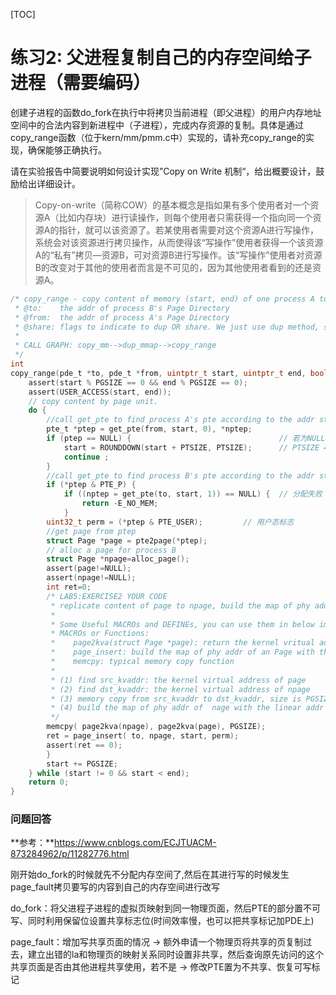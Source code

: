 [TOC]



# **练习2: 父进程复制自己的内存空间给子进程（需要编码）**

创建子进程的函数do_fork在执行中将拷贝当前进程（即父进程）的用户内存地址空间中的合法内容到新进程中（子进程），完成内存资源的复制。具体是通过copy_range函数（位于kern/mm/pmm.c中）实现的，请补充copy_range的实现，确保能够正确执行。

请在实验报告中简要说明如何设计实现”Copy on Write 机制“，给出概要设计，鼓励给出详细设计。

>   Copy-on-write（简称COW）的基本概念是指如果有多个使用者对一个资源A（比如内存块）进行读操作，则每个使用者只需获得一个指向同一个资源A的指针，就可以该资源了。若某使用者需要对这个资源A进行写操作，系统会对该资源进行拷贝操作，从而使得该“写操作”使用者获得一个该资源A的“私有”拷贝—资源B，可对资源B进行写操作。该“写操作”使用者对资源B的改变对于其他的使用者而言是不可见的，因为其他使用者看到的还是资源A。

```C
/* copy_range - copy content of memory (start, end) of one process A to another process B
 * @to:    the addr of process B's Page Directory
 * @from:  the addr of process A's Page Directory
 * @share: flags to indicate to dup OR share. We just use dup method, so it didn't be used.
 *
 * CALL GRAPH: copy_mm-->dup_mmap-->copy_range
 */
int
copy_range(pde_t *to, pde_t *from, uintptr_t start, uintptr_t end, bool share) {
    assert(start % PGSIZE == 0 && end % PGSIZE == 0);
    assert(USER_ACCESS(start, end));
    // copy content by page unit.
    do {
        //call get_pte to find process A's pte according to the addr start
        pte_t *ptep = get_pte(from, start, 0), *nptep;
        if (ptep == NULL) {									// 若为NULL，跳到下一个pte
            start = ROUNDDOWN(start + PTSIZE, PTSIZE);		// PTSIZE 4M
            continue ;
        }
        //call get_pte to find process B's pte according to the addr start. If pte is NULL, just alloc a PT
        if (*ptep & PTE_P) {
            if ((nptep = get_pte(to, start, 1)) == NULL) {	// 分配失败
                return -E_NO_MEM;
            }	
        uint32_t perm = (*ptep & PTE_USER);			// 用户态标志
        //get page from ptep
        struct Page *page = pte2page(*ptep);
        // alloc a page for process B
        struct Page *npage=alloc_page();
        assert(page!=NULL);
        assert(npage!=NULL);
        int ret=0;
        /* LAB5:EXERCISE2 YOUR CODE
         * replicate content of page to npage, build the map of phy addr of npage with the linear addr start
         *
         * Some Useful MACROs and DEFINEs, you can use them in below implementation.
         * MACROs or Functions:
         *    page2kva(struct Page *page): return the kernel vritual addr of memory which page managed (SEE pmm.h)
         *    page_insert: build the map of phy addr of an Page with the linear addr la
         *    memcpy: typical memory copy function
         *
         * (1) find src_kvaddr: the kernel virtual address of page
         * (2) find dst_kvaddr: the kernel virtual address of npage
         * (3) memory copy from src_kvaddr to dst_kvaddr, size is PGSIZE
         * (4) build the map of phy addr of  nage with the linear addr start
         */
        memcpy( page2kva(npage), page2kva(page), PGSIZE);
        ret = page_insert( to, npage, start, perm);
        assert(ret == 0);
        }
        start += PGSIZE;
    } while (start != 0 && start < end);
    return 0;
}
```

### **问题回答**

**参考：**https://www.cnblogs.com/ECJTUACM-873284962/p/11282776.html

刚开始do_fork的时候就先不分配内存空间了,然后在其进行写的时候发生page_fault拷贝要写的内容到自己的内存空间进行改写

do_fork：将父进程子进程的虚拟页映射到同一物理页面，然后PTE的部分置不可写、同时利用保留位设置共享标志位(时间效率慢，也可以把共享标记加PDE上)

page_fault：增加写共享页面的情况 → 额外申请一个物理页将共享的页复制过去，建立出错的la和物理页的映射关系同时设置非共享，然后查询原先访问的这个共享页面是否由其他进程共享使用，若不是 → 修改PTE置为不共享、恢复可写标记




